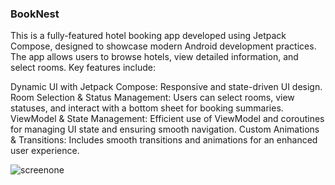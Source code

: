 ### BookNest
This is a fully-featured hotel booking app developed using Jetpack Compose, designed to showcase modern Android development practices. The app allows users to browse hotels, view detailed information, and select rooms. Key features include:

Dynamic UI with Jetpack Compose: Responsive and state-driven UI design.
Room Selection & Status Management: Users can select rooms, view statuses, and interact with a bottom sheet for booking summaries.
ViewModel & State Management: Efficient use of ViewModel and coroutines for managing UI state and ensuring smooth navigation.
Custom Animations & Transitions: Includes smooth transitions and animations for an enhanced user experience.

![screenone](https://github.com/user-attachments/assets/e738efcf-08c1-45cf-a165-7bd27bcfd47e)
